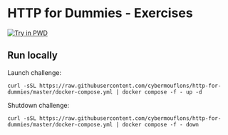 # HTTP for Dummies - Exercises

[![Try in PWD](https://raw.githubusercontent.com/play-with-docker/stacks/master/assets/images/button.png)](https://labs.play-with-docker.com/?stack=https://raw.githubusercontent.com/cybermouflons/http-for-dummies/master/1-banner-grabbing/docker-compose.yml)



## Run locally

Launch challenge:
```
curl -sSL https://raw.githubusercontent.com/cybermouflons/http-for-dummies/master/docker-compose.yml | docker compose -f - up -d
```

Shutdown challenge:
```
curl -sSL https://raw.githubusercontent.com/cybermouflons/http-for-dummies/master/docker-compose.yml | docker compose -f - down
```